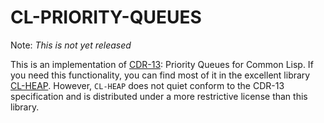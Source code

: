 # CL-PRIORITY-QUEUES

Note: *This is not yet released*

This is an implementation of [CDR-13](cdr-13): Priority Queues for
Common Lisp.  If you need this functionality, you can find most of
it in the excellent library [CL-HEAP](cl-heap).  However, `CL-HEAP`
does not quiet conform to the CDR-13 specification and is distributed
under a more restrictive license than this library.

  [cdr-13]: https://common-lisp.net/project/cdr/document/13/index.html
  [cl-heap]: https://common-lisp.net/project/cl-heap/
